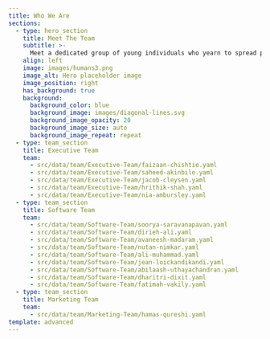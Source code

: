 ```yaml
---
title: Who We Are
sections:
  - type: hero_section
    title: Meet The Team
    subtitle: >-
      Meet a dedicated group of young individuals who yearn to spread positivity and love through software. We encourage our team to be proud of their creativity, be optimistic and open-minded about technology while giving back to the community through Software for Love. 
    align: left
    image: images/humans3.png
    image_alt: Hero placeholder image
    image_position: right
    has_background: true
    background:
      background_color: blue
      background_image: images/diagonal-lines.svg
      background_image_opacity: 20
      background_image_size: auto
      background_image_repeat: repeat
  - type: team_section
    title: Executive Team
    team:
      - src/data/team/Executive-Team/faizaan-chishtie.yaml
      - src/data/team/Executive-Team/saheed-akinbile.yaml
      - src/data/team/Executive-Team/jacob-cleysen.yaml
      - src/data/team/Executive-Team/hrithik-shah.yaml
      - src/data/team/Executive-Team/nia-ambursley.yaml
  - type: team_section
    title: Software Team
    team:
      - src/data/team/Software-Team/soorya-saravanapavan.yaml
      - src/data/team/Software-Team/dirieh-ali.yaml
      - src/data/team/Software-Team/avaneesh-madaram.yaml
      - src/data/team/Software-Team/nutan-nimkar.yaml
      - src/data/team/Software-Team/ali-muhammad.yaml
      - src/data/team/Software-Team/jean-loickandikandi.yaml
      - src/data/team/Software-Team/abilaash-uthayachandran.yaml
      - src/data/team/Software-Team/dharitri-dixit.yaml
      - src/data/team/Software-Team/fatimah-vakily.yaml
  - type: team_section
    title: Marketing Team
    team:
      - src/data/team/Marketing-Team/hamas-qureshi.yaml
template: advanced
---
```


